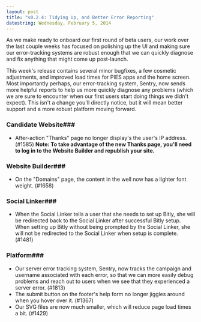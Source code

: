 ```yaml
---
layout: post
title: "v0.2.4: Tidying Up, and Better Error Reporting"
datestring: Wednesday, February 5, 2014
---
```


As we make ready to onboard our first round of beta users, our work over the last couple weeks has focused on polishing up the UI and making sure our error-tracking systems are robust enough that we can quickly diagnose and fix anything that might come up post-launch. 

This week's release contains several minor bugfixes, a few cosmetic adjustments, and improved load times for PIES apps and the home screen. Most importantly perhaps, our error-tracking system, Sentry, now sends more helpful reports to help us more quickly diagnose any problems (which we are sure to encounter when our first users start doing things we didn't expect). This isn't a change you'll directly notice, but it will mean better support and a more robust platform moving forward.

### Candidate Website### 
* After-action "Thanks" page no longer display's the user's IP address. (#1585)
**Note: To take advantage of the new Thanks page, you'll need to log in to the Website Builder and republish your site.**

### Website Builder### 
* On the "Domains" page, the content in the well now has a lighter font weight. (#1658)

### Social Linker### 
* When the Social Linker tells a user that she needs to set up Bitly, she will be redirected back to the Social Linker after successful Bitly setup. When setting up Bitly without being prompted by the Social Linker, she will not be redirected to the Social Linker when setup is complete. (#1481)

### Platform### 
* Our server error tracking system, Sentry, now tracks the campaign and username associated with each error, so that we can more easily debug problems and reach out to users when we see that they experienced a server error. (#1813)
* The submit button on the footer's help form no longer jiggles around when you hover over it. (#1367)
* Our SVG files are now much smaller, which will reduce page load times a bit. (#1429)
